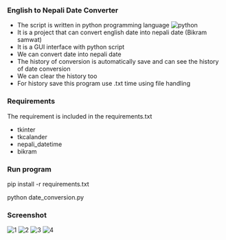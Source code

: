 ### **English to Nepali Date Converter**
- The script is written in python programming language
  ![python](https://camo.githubusercontent.com/66988f1c36b26edf56d22181ffc740f7aaa5180026740ace7ee67cebe60de0db/68747470733a2f2f7777772e707974686f6e2e6f72672f7374617469632f636f6d6d756e6974795f6c6f676f732f707974686f6e2d6c6f676f2e706e67)
- It is a project that can convert english date into nepali date (Bikram samwat)
- It is a GUI interface with python script
- We can convert date into nepali date
- The history of conversion is automatically save and can see the history of date conversion
- We can clear the history too
- For history save this program use .txt time using file handling

### **Requirements**
  The requirement is included in the requirements.txt
  - tkinter
  - tkcalander
  - nepali_datetime
  - bikram
  
### **Run program**
pip install -r requirements.txt 

python date_conversion.py


### **Screenshot**
![1](screenshot/1.jpg)
![2](screenshot/2.jpg)
![3](screenshot/3.jpg)
![4](screenshot/4.jpg)